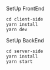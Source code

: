SetUp FrontEnd
```
cd client-side
yarn install
yarn dev
```

SetUp BackEnd
```
cd server-side
yarn install
yarn start
```
